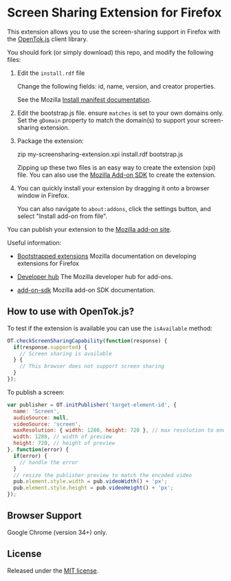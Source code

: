 Screen Sharing Extension for Firefox
====================================

This extension allows you to use the screen-sharing support in Firefox with the [OpenTok.js][ot] client library.

You should fork (or simply download) this repo, and modify the following files:

1. Edit the `install.rdf` file

   Change the following fields: id, name, version, and creator properties. 

   See the Mozilla [Install manifest documentation][install-manifests].

2. Edit the bootstrap.js file. ensure `matches` is set to your own domains only. Set the
   `gDomain` property to match the domain(s) to support your screen-sharing extension.

3. Package the extension:

     zip my-screensharing-extension.xpi install.rdf bootstrap.js

   Zipping up these two files is an easy way to create the extension (xpi) file. You can also use
   the [Mozilla Add-on SDK][add-on-sdk] to create the extension.

4. You can quickly install your extension by dragging it onto a browser window in Firefox.

   You can also navigate to `about:addons`, click the settings button, and select
   "Install add-on from file".

You can publish your extension to the [Mozilla add-on site][add-ons].

Useful information:

* [Bootstrapped extensions][bootstrapped-extensions] Mozilla documentation on developing extensions
   for Firefox

* [Developer hub][mozilla-add-on-hub] The Mozilla developer hub for add-ons.

* [add-on-sdk][add-on-sdk] Mozilla add-on SDK documentation.

[ot]: http://tokbox.com/opentok/libraries/client/js/
[install-manifests]: https://developer.mozilla.org/en-US/Add-ons/Install_Manifests
[add-on-sdk]: [https://addons.mozilla.org/en-US/developers/docs/sdk/latest]
[add-ons]: https://addons.mozilla.org/en-US/firefox/extensions/
[bootstrapped-extensions]: https://developer.mozilla.org/en-US/Add-ons/Bootstrapped_extensions
[mozilla-add-on-hub]: https://addons.mozilla.org/en-US/developers/

## How to use with OpenTok.js?

To test if the extension is available you can use the `isAvailable` method:

```javascript
OT.checkScreenSharingCapability(function(response) {
  if(response.supported) {
    // Screen sharing is available
  } {
    // This browser does not support screen sharing
  }
});
```

To publish a screen:

```javascript
var publisher = OT.initPublisher('target-element-id', {
  name: 'Screen',
  audioSource: null,
  videoSource: 'screen',
  maxResolution: { width: 1280, height: 720 }, // max resolution to encode screen in
  width: 1280, // width of preview
  height: 720, // height of preview
}, function(error) {
  if(error) {
    // handle the error
  }
  // resize the publisher preview to match the encoded video
  pub.element.style.width = pub.videoWidth() + 'px';
  pub.element.style.height = pub.videoHeight() + 'px';
});
```

## Browser Support

Google Chrome (version 34+) only.

## License

Released under the [MIT license](http://opensource.org/licenses/MIT).
